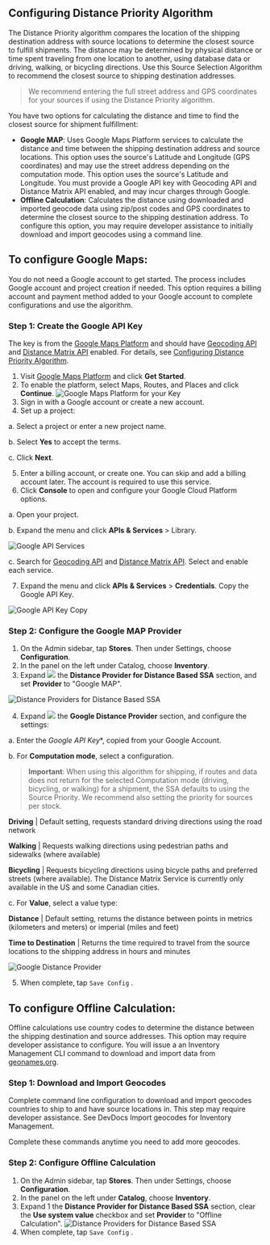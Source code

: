 Configuring Distance Priority Algorithm
--

The Distance Priority algorithm compares the location of the shipping destination address with source locations to determine the closest source to fulfill shipments. The distance may be determined by physical distance or time spent traveling from one location to another, using database data or driving, walking, or bicycling directions. Use this Source Selection Algorithm to recommend the closest source to shipping destination addresses.

> We recommend entering the full street address and GPS coordinates for your sources if using the Distance Priority algorithm.

You have two options for calculating the distance and time to find the closest source for shipment fulfillment:

* **Google MAP**: Uses Google Maps Platform services to calculate the distance and time between the shipping destination address and source locations. This option uses the source's Latitude and Longitude (GPS coordinates) and may use the street address depending on the computation mode. This option uses the source's Latitude and Longitude. You must provide a Google API key with Geocoding API and Distance Matrix API enabled, and may incur charges through Google.
* **Offline Calculation**: Calculates the distance using downloaded and imported geocode data using zip/post codes and GPS coordinates to determine the closest source to the shipping destination address. To configure this option, you may require developer assistance to initially download and import geocodes using a command line.

## To configure Google Maps:

You do not need a Google account to get started. The process includes Google account and project creation if needed. This option requires a billing account and payment method added to your Google account to complete configurations and use the algorithm.

### Step 1: Create the Google API Key

The key is from the [Google Maps Platform](https://cloud.google.com/maps-platform/) and should have [Geocoding API](https://developers.google.com/maps/documentation/geocoding/start) and [Distance Matrix API](https://developers.google.com/maps/documentation/distance-matrix/start) enabled. For details, see [Configuring Distance Priority Algorithm](https://docs.magento.com/m2/ce/user_guide/catalog/inventory-configure-distance-priority.html#).

1.	Visit [Google Maps Platform](https://cloud.google.com/maps-platform/) and click **Get Started**.
2.	To enable the platform, select Maps, Routes, and Places and click **Continue**.
 ![Google Maps Platform for your Key](https://docs.magento.com/m2/ce/user_guide/Resources/Images/config-catalog-catalog-inventory-google-key1_thumb_0_0.png)
3.	Sign in with a Google account or create a new account.
4.	Set up a project:

  a.	Select a project or enter a new project name.

  b.	Select **Yes** to accept the terms.
 
  c.	Click **Next**.

5.	Enter a billing account, or create one. You can skip and add a billing account later. The account is required to use this service.
6.	Click **Console** to open and configure your Google Cloud Platform options.

  a.	Open your project.

  b.	Expand the menu and click **APIs & Services** > Library.
  
  ![Google API Services](https://docs.magento.com/m2/ce/user_guide/Resources/Images/config-catalog-catalog-inventory-google-key2.png)
  
  c.	Search for [Geocoding API](https://developers.google.com/maps/documentation/geocoding/start) and [Distance Matrix API](https://developers.google.com/maps/documentation/distance-matrix/start). Select and enable each service.

7.	Expand the menu and click **APIs & Services** > **Credentials**. Copy the Google API Key.
 
![Google API Key Copy](https://docs.magento.com/m2/ce/user_guide/Resources/Images/config-catalog-catalog-inventory-google-key3_thumb_0_0.png)

### Step 2: Configure the Google MAP Provider

1.	On the Admin sidebar, tap **Stores**. Then under Settings, choose **Configuration**.
2.	In the panel on the left under Catalog, choose **Inventory**.
3.	Expand ![](https://docs.magento.com/m2/ce/user_guide/Resources/Images/btn-expand.png) the **Distance Provider for Distance Based SSA** section, and set **Provider** to "Google MAP".
 
![Distance Providers for Distance Based SSA](https://docs.magento.com/m2/ce/user_guide/Resources/Images/config-catalog-catalog-inventory-distance-provider_thumb_0_0.png)

4.	Expand ![](https://docs.magento.com/m2/ce/user_guide/Resources/Images/btn-expand.png) the **Google Distance Provider** section, and configure the settings:

  a.	Enter the *Google API Key**, copied from your Google Account.

  b.	For **Computation mode**, select a configuration.

  > **Important**: When using this algorithm for shipping, if routes and data does not return for the selected Computation mode (driving, bicycling, or walking) for a shipment, the SSA defaults to using the Source Priority. We recommend also setting the priority for sources per stock.

  **Driving** | Default setting, requests standard driving directions using the road network
  
  **Walking** | Requests walking directions using pedestrian paths and sidewalks (where available)
  
  **Bicycling** | Requests bicycling directions using bicycle paths and preferred streets (where available). The Distance Matrix Service is currently only available in the US and some Canadian cities.

  c.	For **Value**, select a value type:

  **Distance** | Default setting, returns the distance between points in metrics (kilometers and meters) or imperial (miles and feet)
  
  **Time to Destination** | Returns the time required to travel from the source locations to the shipping address in hours and minutes

  ![Google Distance Provider](https://docs.magento.com/m2/ce/user_guide/Resources/Images/config-catalog-catalog-inventory-distance-provider-settings_thumb_0_0.png)

5.	When complete, tap  `Save Config` .

## To configure Offline Calculation:

Offline calculations use country codes to determine the distance between the shipping destination and source addresses. This option may require developer assistance to configure. You will issue a an Inventory Management CLI command to download and import data from [geonames.org](https://www.geonames.org/).

### Step 1: Download and Import Geocodes
Complete command line configuration to download and import geocodes countries to ship to and have source locations in. This step may require developer assistance. See DevDocs Import geocodes for Inventory Management.

Complete these commands anytime you need to add more geocodes.

### Step 2: Configure Offline Calculation

1.	On the Admin sidebar, tap **Stores**. Then under Settings, choose **Configuration**.
2.	In the panel on the left under **Catalog**, choose **Inventory**.
3.	Expand 1[](https://docs.magento.com/m2/ce/user_guide/Resources/Images/btn-expand.png) the **Distance Provider for Distance Based SSA** section, clear the **Use system value** checkbox and set **Provider** to "Offline Calculation".
 ![Distance Providers for Distance Based SSA](https://docs.magento.com/m2/ce/user_guide/Resources/Images/config-catalog-catalog-inventory-distance-offline_thumb_0_0.png)
4.	When complete, tap  `Save Config` .